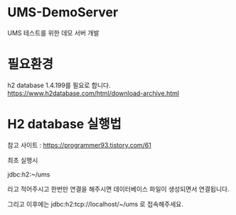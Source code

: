 # UMS-DemoServer
UMS 테스트를 위한  데모 서버 개발

# 필요환경
h2 database 1.4.199를 필요로 합니다.
https://www.h2database.com/html/download-archive.html

# H2 database 실행법
참고 사이트 : https://programmer93.tistory.com/61<br>

최초 실행시

jdbc:h2:~/ums<br>

라고 적어주시고 한번만 연결을 해주시면 데이터베이스 파일이 생성되면서 연결됩니다.<br>

그리고 이후에는 jdbc:h2:tcp://localhost/~/ums 로 접속해주세요.
